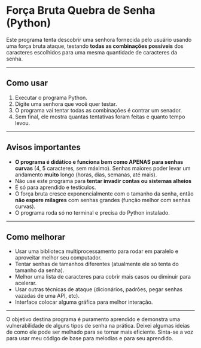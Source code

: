 # Força Bruta Quebra de Senha (Python)

Este programa tenta descobrir uma senhora fornecida pelo usuário usando uma força bruta ataque, testando **todas as combinações possíveis** dos caracteres escolhidos para uma mesma quantidade de caracteres da senha.

---

## Como usar

1. Executar o programa Python.
2. Digite uma senhora que você quer testar.
3. O programa vai tentar todas as combinações é contrar um senador.
4. Sem final, ele mostra quantas tentativas foram feitas e quanto tempo levou.

---

## Avisos importantes

* **O programa é didático e funciona bem como APENAS para senhas curvas** (4, 5 caracteres, sem máximo). Senhas maiores poder levar um 
andamento **muito** longo (horas, dias, semanas, até mais).
* Não use este programa para **tentar invadir contas ou sistemas alheios**
* É só para aprendido e testículos.
* O força bruta cresce exponencialmente com o tamanho da senha, então **não espere milagres** com senhas grandes (função melhor com senhas curvas).
* O programa roda só no terminal e precisa do Python instalado.

---

## Como melhorar

* Usar uma biblioteca multiprocessamento para rodar em paralelo e aproveitar melhor seu computador.
* Tentar senhas de tamanhos diferentes (atualmente ele só tenta do tamanho da senha).
* Melhor uma lista de caracteres para cobrir mais casos ou diminuir para acelerar.
* Usar outras técnicas de ataque (dicionários, padrões, pegar senhas vazadas de uma API, etc).
* Interface colocar alguma gráfica para melhor interação.

---

O objetivo destina programa é puramento aprendido e demonstra uma vulnerabilidade de alguns tipos de senha na prática.
Deixei algumas ideias de como ele pode ser melhado para se tornar mais eficiente.
Sinta-se a voz para usar meu código de base para melodias e para seu aprendido.
